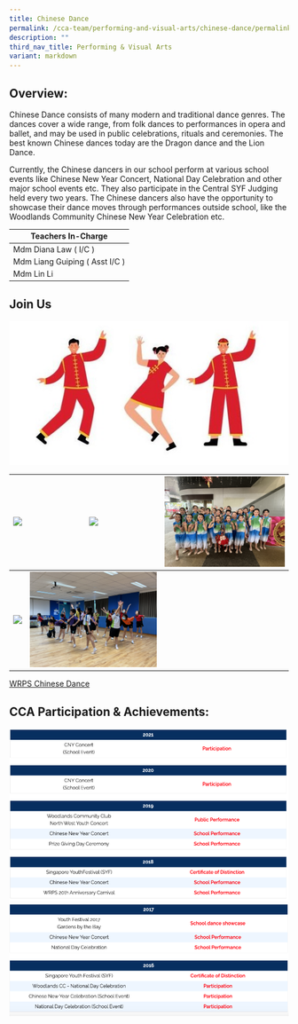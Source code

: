 ```yaml
---
title: Chinese Dance
permalink: /cca-team/performing-and-visual-arts/chinese-dance/permalink/
description: ""
third_nav_title: Performing & Visual Arts
variant: markdown
---
```

Overview:
---------

Chinese Dance consists of many modern and traditional dance genres. The dances cover a wide range, from folk dances to performances in opera and ballet, and may be used in public celebrations, rituals and ceremonies. The best known Chinese dances today are the Dragon dance and the Lion Dance.

Currently, the Chinese dancers in our school perform at various school events like Chinese New Year Concert, National Day Celebration and other major school events etc. They also participate in the Central SYF Judging held every two years. The Chinese dancers also have the opportunity to showcase their dance moves through performances outside school, like the Woodlands Community Chinese New Year Celebration etc.




| Teachers In-Charge |
| --- |
| Mdm Diana Law ( I/C ) |
| Mdm Liang Guiping ( Asst I/C ) |
| Mdm Lin Li |

Join Us
-------


![](/images/chinese%20dance.jpg)




| ![](/images/CCA%20Sports/Chinese%20Dance/IMG_7180.jpg) | ![](/images/CCA%20Sports/Chinese%20Dance/IMG_6675.jpg) | ![](/images/CCA%20Sports/Chinese%20Dance/IMG_5268.jpg) |
| -------- | -------- | -------- |
| ![](/images/CCA%20Sports/Chinese%20Dance/IMG_5264.jpg)     | ![](/images/CCA%20Sports/Chinese%20Dance/IMG_5128.jpg)     |      |










[WRPS Chinese Dance](https://www.youtube.com/watch?v=7pOpHjqfAi0)




CCA Participation &amp; Achievements:
---------------------------------
![](/images/chinese0.png)
![](/images/chinese2.png)